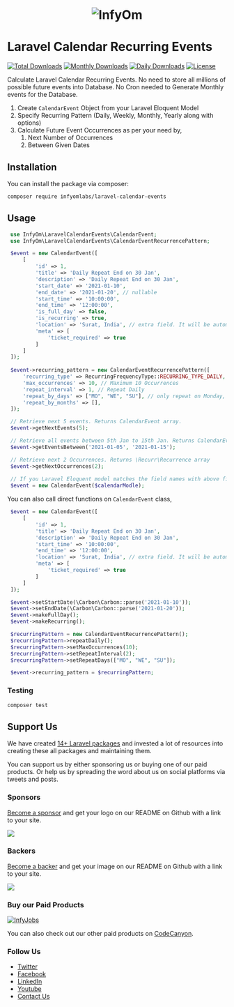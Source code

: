 <h1 align="center"><img src="https://assets.infyom.com/open-source/infyom-logo.png" alt="InfyOm"></h1>

Laravel Calendar Recurring Events
==========================

[![Total Downloads](https://poser.pugx.org/infyomlabs/laravel-calendar-events/downloads)](https://packagist.org/packages/infyomlabs/laravel-calendar-events)
[![Monthly Downloads](https://poser.pugx.org/infyomlabs/laravel-calendar-events/d/monthly)](https://packagist.org/packages/infyomlabs/laravel-calendar-events)
[![Daily Downloads](https://poser.pugx.org/infyomlabs/laravel-calendar-events/d/daily)](https://packagist.org/packages/infyomlabs/laravel-calendar-events)
[![License](https://poser.pugx.org/infyomlabs/laravel-calendar-events/license)](https://packagist.org/packages/infyomlabs/laravel-calendar-events)

Calculate Laravel Calendar Recurring Events.
No need to store all millions of possible future events into Database.
No Cron needed to Generate Monthly events for the Database.

1. Create `CalendarEvent` Object from your Laravel Eloquent Model
2. Specify Recurring Pattern (Daily, Weekly, Monthly, Yearly along with options)
3. Calculate Future Event Occurrences as per your need by,
    1. Next Number of Occurrences
    2. Between Given Dates

## Installation

You can install the package via composer:

```bash
composer require infyomlabs/laravel-calendar-events
```

## Usage

``` php
 use InfyOm\LaravelCalendarEvents\CalendarEvent;
 use InfyOm\LaravelCalendarEvents\CalendarEventRecurrencePattern;

 $event = new CalendarEvent([
     [
         'id' => 1,
         'title' => 'Daily Repeat End on 30 Jan',
         'description' => 'Daily Repeat End on 30 Jan',
         'start_date' => '2021-01-10',
         'end_date' => '2021-01-20', // nullable
         'start_time' => '10:00:00',
         'end_time' => '12:00:00',
         'is_full_day' => false,
         'is_recurring' => true,
         'location' => 'Surat, India', // extra field. It will be automatically added to meta
         'meta' => [
             'ticket_required' => true
         ]
     ]
 ]);
 
 $event->recurring_pattern = new CalendarEventRecurrencePattern([
     'recurring_type' => RecurringFrequencyType::RECURRING_TYPE_DAILY,
     'max_occurrences' => 10, // Maximum 10 Occurrences
     'repeat_interval' => 1, // Repeat Daily
     'repeat_by_days' => ["MO", "WE", "SU"], // only repeat on Monday, Wednesday and Sunday
     'repeat_by_months' => [],
 ]);

 // Retrieve next 5 events. Returns CalendarEvent array.
 $event->getNextEvents(5);

 // Retrieve all events between 5th Jan to 15th Jan. Returns CalendarEvent array.
 $event->getEventsBetween('2021-01-05', '2021-01-15');

 // Retrieve next 2 Occurrences. Returns \Recurr\Recurrence array
 $event->getNextOccurrences(2);
 
 // If you Laravel Eloquent model matches the field names with above field name
 $event = new CalendarEvent($calendarModle);
```

You can also call direct functions on `CalendarEvent` class,

```php
 $event = new CalendarEvent([
     [
         'id' => 1,
         'title' => 'Daily Repeat End on 30 Jan',
         'description' => 'Daily Repeat End on 30 Jan',
         'start_time' => '10:00:00',
         'end_time' => '12:00:00',
         'location' => 'Surat, India', // extra field. It will be automatically added to meta
         'meta' => [
             'ticket_required' => true
         ]
     ]
 ]);

 $event->setStartDate(\Carbon\Carbon::parse('2021-01-10'));
 $event->setEndDate(\Carbon\Carbon::parse('2021-01-20'));
 $event->makeFullDay();
 $event->makeRecurring();

 $recurringPattern = new CalendarEventRecurrencePattern();
 $recurringPattern->repeatDaily();
 $recurringPattern->setMaxOccurrences(10);
 $recurringPattern->setRepeatInterval(2);
 $recurringPattern->setRepeatDays(["MO", "WE", "SU"]);

 $event->recurring_pattern = $recurringPattern;
```

### Testing

``` bash
composer test
```

## Support Us

We have created [14+ Laravel packages](https://github.com/InfyOmLabs) and invested a lot of resources into creating these all packages and maintaining them.

You can support us by either sponsoring us or buying one of our paid products. Or help us by spreading the word about us on social platforms via tweets and posts.

### Sponsors

[Become a sponsor](https://opencollective.com/infyomlabs#sponsor) and get your logo on our README on Github with a link to your site.

<a href="https://opencollective.com/infyomlabs#sponsor"><img src="https://opencollective.com/infyomlabs/sponsors.svg?width=890"></a>

### Backers

[Become a backer](https://opencollective.com/infyomlabs#backer) and get your image on our README on Github with a link to your site.

<a href="https://opencollective.com/infyomlabs#backer"><img src="https://opencollective.com/infyomlabs/backers.svg?width=890"></a>

### Buy our Paid Products

[![InfyJobs](https://assets.infyom.com/open-source/infyjobs-banner.png)](https://bit.ly/3gXar4F)

You can also check out our other paid products on [CodeCanyon](https://codecanyon.net/user/infyomlabs/portfolio).


### Follow Us

- [Twitter](https://twitter.com/infyom)
- [Facebook](https://www.facebook.com/infyom)
- [LinkedIn](https://in.linkedin.com/company/infyom-technologies)
- [Youtube](https://www.youtube.com/channel/UC8IvwfChD6i7Wp4yZp3tNsQ)
- [Contact Us](https://infyom.com/contact-us)
